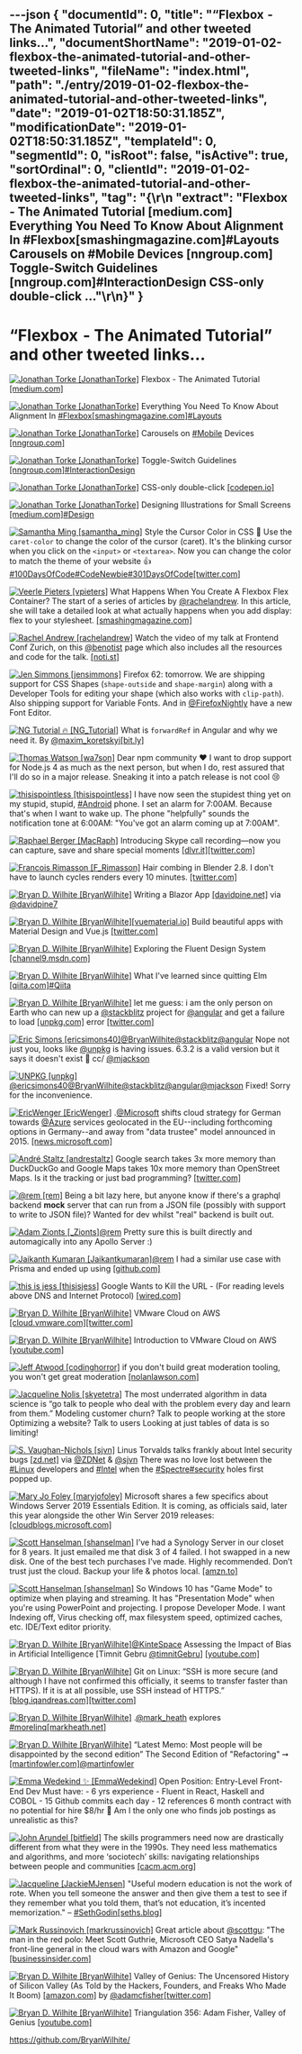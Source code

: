 ---json
{
  "documentId": 0,
  "title": "“Flexbox  - The Animated Tutorial” and other tweeted links…",
  "documentShortName": "2019-01-02-flexbox-the-animated-tutorial-and-other-tweeted-links",
  "fileName": "index.html",
  "path": "./entry/2019-01-02-flexbox-the-animated-tutorial-and-other-tweeted-links",
  "date": "2019-01-02T18:50:31.185Z",
  "modificationDate": "2019-01-02T18:50:31.185Z",
  "templateId": 0,
  "segmentId": 0,
  "isRoot": false,
  "isActive": true,
  "sortOrdinal": 0,
  "clientId": "2019-01-02-flexbox-the-animated-tutorial-and-other-tweeted-links",
  "tag": "{\r\n  \"extract\": \"Flexbox  - The Animated Tutorial [medium.com] Everything You Need To Know About Alignment In #Flexbox[smashingmagazine.com]#Layouts Carousels on #Mobile Devices [nngroup.com] Toggle-Switch Guidelines [nngroup.com]#InteractionDesign CSS-only double-click ...\"\r\n}"
}
---

# “Flexbox  - The Animated Tutorial” and other tweeted links…

[<img alt="Jonathan Torke [JonathanTorke]" src="https://songhay.blob.core.windows.net:443/shared-social-twitter/JonathanTorke.jpg">](https://jonathantorke.me/) Flexbox - The Animated Tutorial [[medium.com]](https://medium.com/@js_tut/flexbox-the-animated-tutorial-8075cbe4c1b2)

[<img alt="Jonathan Torke [JonathanTorke]" src="https://songhay.blob.core.windows.net:443/shared-social-twitter/JonathanTorke.jpg">](https://jonathantorke.me/) Everything You Need To Know About Alignment In [#Flexbox](http://twitter.com/search?q='%23Flexbox)[[smashingmagazine.com]](https://www.smashingmagazine.com/2018/08/flexbox-alignment/)[#Layouts](http://twitter.com/search?q='%23Layouts)

[<img alt="Jonathan Torke [JonathanTorke]" src="https://songhay.blob.core.windows.net:443/shared-social-twitter/JonathanTorke.jpg">](https://jonathantorke.me/) Carousels on [#Mobile](http://twitter.com/search?q='%23Mobile) Devices [[nngroup.com]](https://www.nngroup.com/articles/mobile-carousels/)

[<img alt="Jonathan Torke [JonathanTorke]" src="https://songhay.blob.core.windows.net:443/shared-social-twitter/JonathanTorke.jpg">](https://jonathantorke.me/) Toggle-Switch Guidelines [[nngroup.com]](https://www.nngroup.com/articles/toggle-switch-guidelines/)[#InteractionDesign](http://twitter.com/search?q='%23InteractionDesign)

[<img alt="Jonathan Torke [JonathanTorke]" src="https://songhay.blob.core.windows.net:443/shared-social-twitter/JonathanTorke.jpg">](https://jonathantorke.me/) CSS-only double-click [[codepen.io]](https://codepen.io/MartijnCuppens/full/GZWgaQ/)

[<img alt="Jonathan Torke [JonathanTorke]" src="https://songhay.blob.core.windows.net:443/shared-social-twitter/JonathanTorke.jpg">](https://jonathantorke.me/) Designing Illustrations for Small Screens [[medium.com]](https://medium.com/@megdraws/designing-illustrations-for-small-screens-a352a5712fa0)[#Design](http://twitter.com/search?q='%23Design)

[<img alt="Samantha Ming [samantha_ming]" src="https://songhay.blob.core.windows.net:443/shared-social-twitter/samantha_ming.jpg">](https://www.samanthaming.com/) Style the Cursor Color in CSS 🤩 Use the `caret-color` to change the color of the cursor (caret). It's the blinking cursor when you click on the `<input>` or `<textarea>`. Now you can change the color to match the theme of your website 👍 [#100DaysOfCode](http://twitter.com/search?q='%23100DaysOfCode)[#CodeNewbie](http://twitter.com/search?q='%23CodeNewbie)[#301DaysOfCode](http://twitter.com/search?q='%23301DaysOfCode)[[twitter.com]](https://twitter.com/samantha_ming/status/1035961748317073408/photo/1)

[<img alt="Veerle Pieters [vpieters]" src="https://songhay.blob.core.windows.net:443/shared-social-twitter/vpieters.png">](http://veerle.duoh.com/) What Happens When You Create A Flexbox Flex Container? The start of a series of articles by [@rachelandrew](http://twitter.com/@rachelandrew). In this article, she will take a detailed look at what actually happens when you add display: flex to your stylesheet. [[smashingmagazine.com]](https://www.smashingmagazine.com/2018/08/flexbox-display-flex-container/)

[<img alt="Rachel Andrew [rachelandrew]" src="https://songhay.blob.core.windows.net:443/shared-social-twitter/rachelandrew.jpg">](https://rachelandrew.co.uk/) Watch the video of my talk at Frontend Conf Zurich, on this [@benotist](http://twitter.com/@benotist) page which also includes all the resources and code for the talk. [[noti.st]](https://noti.st/rachelandrew/vXGvXa/unlocking-the-power-of-css-grid-layout)

[<img alt="Jen Simmons [jensimmons]" src="https://songhay.blob.core.windows.net:443/shared-social-twitter/jensimmons.jpg">](http://youtube.com/layoutland) Firefox 62: tomorrow. We are shipping support for CSS Shapes (`shape-outside` and `shape-margin`) along with a Developer Tools for editing your shape (which also works with `clip-path`). Also shipping support for Variable Fonts. And in [@FirefoxNightly](http://twitter.com/@FirefoxNightly) have a new Font Editor.

[<img alt="NG Tutorial 🔥 [NG_Tutorial]" src="https://songhay.blob.core.windows.net:443/shared-social-twitter/NG_Tutorial.jpg">](https://twitter.com/NG_Tutorial) What is `forwardRef` in Angular and why we need it. By [@maxim_koretskyi](http://twitter.com/@maxim_koretskyi)[[bit.ly]](http://bit.ly/2tCEAxr)

[<img alt="Thomas Watson [wa7son]" src="https://songhay.blob.core.windows.net:443/shared-social-twitter/wa7son.jpeg">](https://wa.tson.dk/) Dear npm community ❤️ I want to drop support for Node.js 4 as much as the next person, but when I do, rest assured that I'll do so in a major release. Sneaking it into a patch release is not cool 😢

[<img alt="thisispointless [thisispointless]" src="https://songhay.blob.core.windows.net:443/shared-social-twitter/thisispointless.jpg">](https://twitter.com/thisispointless) I have now seen the stupidest thing yet on my stupid, stupid, [#Android](http://twitter.com/search?q='%23Android) phone. I set an alarm for 7:00AM. Because that's when I want to wake up. The phone "helpfully" sounds the notification tone at 6:00AM: "You've got an alarm coming up at 7:00AM".

[<img alt="Raphael Berger [MacRaph]" src="https://songhay.blob.core.windows.net:443/shared-social-twitter/MacRaph.jpg">](https://twitter.com/MacRaph) Introducing Skype call recording—now you can capture, save and share special moments [[dlvr.it]](http://dlvr.it/QjD7Xx)[[twitter.com]](https://twitter.com/MacRaph/status/1037388224040038400/photo/1)

[<img alt="Francois Rimasson [F_Rimasson]" src="https://songhay.blob.core.windows.net:443/shared-social-twitter/F_Rimasson.jpg">](https://www.artstation.com/rimasson) Hair combing in Blender 2.8. I don't have to launch cycles renders every 10 minutes. [[twitter.com]](https://twitter.com/F_Rimasson/status/1037418926760706051/photo/1)

[<img alt="Bryan D. Wilhite [BryanWilhite]" src="https://songhay.blob.core.windows.net:443/shared-social-twitter/BryanWilhite.jpeg">](http://songhayblog.azurewebsites.net/) Writing a Blazor App [[davidpine.net]](https://davidpine.net/blog/blazing-chuck/) via [@davidpine7](http://twitter.com/@davidpine7)

[<img alt="Bryan D. Wilhite [BryanWilhite]" src="https://songhay.blob.core.windows.net:443/shared-social-twitter/BryanWilhite.jpeg">](http://songhayblog.azurewebsites.net/)[[vuematerial.io]](http://vuematerial.io) Build beautiful apps with Material Design and Vue.js [[twitter.com]](https://twitter.com/BryanWilhite/status/1037384946220855296/photo/1)

[<img alt="Bryan D. Wilhite [BryanWilhite]" src="https://songhay.blob.core.windows.net:443/shared-social-twitter/BryanWilhite.jpeg">](http://songhayblog.azurewebsites.net/) Exploring the Fluent Design System [[channel9.msdn.com]](https://channel9.msdn.com/Shows/On-NET/Exploring-the-Fluent-Design-System)

[<img alt="Bryan D. Wilhite [BryanWilhite]" src="https://songhay.blob.core.windows.net:443/shared-social-twitter/BryanWilhite.jpeg">](http://songhayblog.azurewebsites.net/) What I've learned since quitting Elm [[qiita.com]](https://qiita.com/kimagure/items/93a42d67a8833f99fe2e)[#Qiita](http://twitter.com/search?q='%23Qiita)

[<img alt="Bryan D. Wilhite [BryanWilhite]" src="https://songhay.blob.core.windows.net:443/shared-social-twitter/BryanWilhite.jpeg">](http://songhayblog.azurewebsites.net/) let me guess: i am the only person on Earth who can new up a [@stackblitz](http://twitter.com/@stackblitz) project for [@angular](http://twitter.com/@angular) and get a failure to load [[unpkg.com]](http://unpkg.com/rxjs@6.3.2/?json) error [[twitter.com]](https://twitter.com/BryanWilhite/status/1037470221399801856/photo/1)

[<img alt="Eric Simons [ericsimons40]" src="https://songhay.blob.core.windows.net:443/shared-social-twitter/ericsimons40.jpg">](http://esft.com/)[@BryanWilhite](http://twitter.com/@BryanWilhite)[@stackblitz](http://twitter.com/@stackblitz)[@angular](http://twitter.com/@angular) Nope not just you, looks like [@unpkg](http://twitter.com/@unpkg) is having issues. 6.3.2 is a valid version but it says it doesn't exist 🤔 cc/ [@mjackson](http://twitter.com/@mjackson)

[<img alt="UNPKG [unpkg]" src="https://songhay.blob.core.windows.net:443/shared-social-twitter/unpkg.jpg">](https://unpkg.com/)[@ericsimons40](http://twitter.com/@ericsimons40)[@BryanWilhite](http://twitter.com/@BryanWilhite)[@stackblitz](http://twitter.com/@stackblitz)[@angular](http://twitter.com/@angular)[@mjackson](http://twitter.com/@mjackson) Fixed! Sorry for the inconvenience.

[<img alt="EricWenger [EricWenger]" src="https://songhay.blob.core.windows.net:443/shared-social-twitter/EricWenger.jpg">](http://ericwenger.tumblr.com/) .[@Microsoft](http://twitter.com/@Microsoft) shifts cloud strategy for German towards [@Azure](http://twitter.com/@Azure) services geolocated in the EU--including forthcoming options in Germany--and away from "data trustee" model announced in 2015. [[news.microsoft.com]](https://news.microsoft.com/europe/2018/08/31/microsoft-to-deliver-cloud-services-from-new-datacentres-in-germany-in-2019-to-meet-evolving-customer-needs)

[<img alt="André Staltz [andrestaltz]" src="https://songhay.blob.core.windows.net:443/shared-social-twitter/andrestaltz.jpg">](https://staltz.com/) Google search takes 3x more memory than DuckDuckGo and Google Maps takes 10x more memory than OpenStreet Maps. Is it the tracking or just bad programming? [[twitter.com]](https://twitter.com/dominictarr/status/1037107791385645059)

[<img alt="@rem [rem]" src="https://songhay.blob.core.windows.net:443/shared-social-twitter/rem.jpeg">](http://remysharp.com/) Being a bit lazy here, but anyone know if there's a graphql backend **mock** server that can run from a JSON file (possibly with support to write to JSON file)? Wanted for dev whilst "real" backend is built out.

[<img alt="Adam Zionts [_Zionts]" src="https://songhay.blob.core.windows.net:443/shared-social-twitter/_Zionts.jpg">](https://twitter.com/_Zionts)[@rem](http://twitter.com/@rem) Pretty sure this is built directly and automagically into any Apollo Server :)

[<img alt="Jaikanth Kumaran [Jaikantkumaran]" src="https://songhay.blob.core.windows.net:443/shared-social-twitter/Jaikantkumaran.jpg">](https://www.tech47.in/)[@rem](http://twitter.com/@rem) I had a similar use case with Prisma and ended up using [[github.com]](https://github.com/APIs-guru/graphql-faker)

[<img alt="this is jess [thisisjess]" src="https://songhay.blob.core.windows.net:443/shared-social-twitter/thisisjess.png">](http://www.thisisjess.com/) Google Wants to Kill the URL - (For reading levels above DNS and Internet Protocol) [[wired.com]](https://www.wired.com/story/google-wants-to-kill-the-url/)

[<img alt="Bryan D. Wilhite [BryanWilhite]" src="https://songhay.blob.core.windows.net:443/shared-social-twitter/BryanWilhite.jpeg">](http://songhayblog.azurewebsites.net/) VMware Cloud on AWS [[cloud.vmware.com]](https://cloud.vmware.com/vmc-aws?mid=21788&eid=CVMW2000003757100)[[twitter.com]](https://twitter.com/BryanWilhite/status/1035267764418621440/photo/1)

[<img alt="Bryan D. Wilhite [BryanWilhite]" src="https://songhay.blob.core.windows.net:443/shared-social-twitter/BryanWilhite.jpeg">](http://songhayblog.azurewebsites.net/) Introduction to VMware Cloud on AWS [[youtube.com]](https://www.youtube.com/watch?v=zkgMEuiD5rc)

[<img alt="Jeff Atwood [codinghorror]" src="https://songhay.blob.core.windows.net:443/shared-social-twitter/codinghorror.png">](http://blog.codinghorror.com/) if you don't build great moderation tooling, you won't get great moderation [[nolanlawson.com]](https://nolanlawson.com/2018/08/31/mastodon-and-the-challenges-of-abuse-in-a-federated-system/)

[<img alt="Jacqueline Nolis [skyetetra]" src="https://songhay.blob.core.windows.net:443/shared-social-twitter/skyetetra.jpg">](http://jnolis.com/) The most underrated algorithm in data science is “go talk to people who deal with the problem every day and learn from them.” Modeling customer churn? Talk to people working at the store Optimizing a website? Talk to users Looking at just tables of data is so limiting!

[<img alt="S. Vaughan-Nichols [sjvn]" src="https://songhay.blob.core.windows.net:443/shared-social-twitter/sjvn.jpg">](http://practical-tech.com/) Linus Torvalds talks frankly about Intel security bugs [[zd.net]](https://zd.net/2N7PW8J) via [@ZDNet](http://twitter.com/@ZDNet) & [@sjvn](http://twitter.com/@sjvn) ​There was no love lost between the [#Linux](http://twitter.com/search?q='%23Linux) developers and [#Intel](http://twitter.com/search?q='%23Intel) when the [#Spectre](http://twitter.com/search?q='%23Spectre)[#security](http://twitter.com/search?q='%23security) holes first popped up.

[<img alt="Mary Jo Foley [maryjofoley]" src="https://songhay.blob.core.windows.net:443/shared-social-twitter/maryjofoley.png">](http://blogs.zdnet.com/microsoft) Microsoft shares a few specifics about Windows Server 2019 Essentials Edition. It is coming, as officials said, later this year alongside the other Win Server 2019 releases: [[cloudblogs.microsoft.com]](https://cloudblogs.microsoft.com/windowsserver/2018/09/05/windows-server-2019-essentials-update/)

[<img alt="Scott Hanselman [shanselman]" src="https://songhay.blob.core.windows.net:443/shared-social-twitter/shanselman.jpg">](http://hanselman.com/) I’ve had a Synology Server in our closet for 8 years. It just emailed me that disk 3 of 4 failed. I hot swapped in a new disk. One of the best tech purchases I’ve made. Highly recommended. Don’t trust just the cloud. Backup your life & photos local. [[amzn.to]](http://amzn.to/2fzrr4q)

[<img alt="Scott Hanselman [shanselman]" src="https://songhay.blob.core.windows.net:443/shared-social-twitter/shanselman.jpg">](http://hanselman.com/) So Windows 10 has "Game Mode" to optimize when playing and streaming. It has "Presentation Mode" when you're using PowerPoint and projecting. I propose Developer Mode. I want Indexing off, Virus checking off, max filesystem speed, optimized caches, etc. IDE/Text editor priority.

[<img alt="Bryan D. Wilhite [BryanWilhite]" src="https://songhay.blob.core.windows.net:443/shared-social-twitter/BryanWilhite.jpeg">](http://songhayblog.azurewebsites.net/)[@KinteSpace](http://twitter.com/@KinteSpace) Assessing the Impact of Bias in Artificial Intelligence [Timnit Gebru [@timnitGebru](http://twitter.com/@timnitGebru)] [[youtube.com]](https://www.youtube.com/watch?v=WP9oOxWQDc4)

[<img alt="Bryan D. Wilhite [BryanWilhite]" src="https://songhay.blob.core.windows.net:443/shared-social-twitter/BryanWilhite.jpeg">](http://songhayblog.azurewebsites.net/) Git on Linux: “SSH is more secure (and although I have not confirmed this officially, it seems to transfer faster than HTTPS). If it is at all possible, use SSH instead of HTTPS.” [[blog.iqandreas.com]](http://blog.iqandreas.com/git/storing-https-authentication-in-ubuntu-and-arch-linux/)[[twitter.com]](https://twitter.com/BryanWilhite/status/1034892976240058368/photo/1)

[<img alt="Bryan D. Wilhite [BryanWilhite]" src="https://songhay.blob.core.windows.net:443/shared-social-twitter/BryanWilhite.jpeg">](http://songhayblog.azurewebsites.net/) .[@mark_heath](http://twitter.com/@mark_heath) explores [#morelinq](http://twitter.com/search?q='%23morelinq)[[markheath.net]](https://markheath.net/category/MoreLINQ)

[<img alt="Bryan D. Wilhite [BryanWilhite]" src="https://songhay.blob.core.windows.net:443/shared-social-twitter/BryanWilhite.jpeg">](http://songhayblog.azurewebsites.net/) “Latest Memo: Most people will be disappointed by the second edition” The Second Edition of "Refactoring" ➙ [[martinfowler.com]](https://martinfowler.com/articles/refactoring-2nd-ed.html)[@martinfowler](http://twitter.com/@martinfowler)

[<img alt="Emma Wedekind ✨ [EmmaWedekind]" src="https://songhay.blob.core.windows.net:443/shared-social-twitter/EmmaWedekind.jpg">](https://www.instagram.com/emmawedekind/) Open Position: Entry-Level Front-End Dev Must have: - 6 yrs experience - Fluent in React, Haskell and COBOL - 15 Github commits each day - 12 references 6 month contract with no potential for hire $8/hr 🤔 Am I the only one who finds job postings as unrealistic as this?

[<img alt="John Arundel [bitfield]" src="https://songhay.blob.core.windows.net:443/shared-social-twitter/bitfield.jpeg">](http://bitfieldconsulting.com/about) The skills programmers need now are drastically different from what they were in the 1990s. They need less mathematics and algorithms, and more ‘sociotech’ skills: navigating relationships between people and communities [[cacm.acm.org]](https://cacm.acm.org/magazines/2018/7/229044-we-are-done-with-hacking/fulltext)

[<img alt="Jacqueline [JackieMJensen]" src="https://songhay.blob.core.windows.net:443/shared-social-twitter/JackieMJensen.jpg">](https://t.co/dsKUTUWYHQ) "Useful modern education is not the work of rote. When you tell someone the answer and then give them a test to see if they remember what you told them, that’s not education, it’s incented memorization." – [#SethGodin](http://twitter.com/search?q='%23SethGodin)[[seths.blog]](https://seths.blog/2018/09/the-trick-question/)

[<img alt="Mark Russinovich [markrussinovich]" src="https://songhay.blob.core.windows.net:443/shared-social-twitter/markrussinovich.jpg">](http://www.markrussinovich.com/) Great article about [@scottgu](http://twitter.com/@scottgu): "The man in the red polo: Meet Scott Guthrie, Microsoft CEO Satya Nadella's front-line general in the cloud wars with Amazon and Google" [[businessinsider.com]](https://www.businessinsider.com/microsoft-executive-vp-scott-guthrie-on-working-with-satya-nadella-the-cloud-wars-and-his-red-polo-2018-8?utm_source=twitter&utm_medium=referral&utm_content=topbar&utm_term=mobile)

[<img alt="Bryan D. Wilhite [BryanWilhite]" src="https://songhay.blob.core.windows.net:443/shared-social-twitter/BryanWilhite.jpeg">](http://songhayblog.azurewebsites.net/) Valley of Genius: The Uncensored History of Silicon Valley (As Told by the Hackers, Founders, and Freaks Who Made It Boom) [[amazon.com]](https://www.amazon.com/Valley-Genius-Uncensored-History-Founders-ebook/dp/B0769XXGXX?SubscriptionId=1SW6D7X6ZXXR92KVX0G2&tag=thekintespacec00&linkCode=xm2&camp=2025&creative=165953&creativeASIN=B0769XXGXX) by [@adamcfisher](http://twitter.com/@adamcfisher)[[twitter.com]](https://twitter.com/BryanWilhite/status/1034973571326464000/photo/1)

[<img alt="Bryan D. Wilhite [BryanWilhite]" src="https://songhay.blob.core.windows.net:443/shared-social-twitter/BryanWilhite.jpeg">](http://songhayblog.azurewebsites.net/) Triangulation 356: Adam Fisher, Valley of Genius [[youtube.com]](https://www.youtube.com/watch?v=xTqe2ACcwVQ)

<https://github.com/BryanWilhite/>
